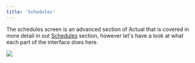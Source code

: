 ```yaml
---
title: 'Schedules'
---
```


The schedules screen is an advanced section of Actual that is covered in more detail in out [Schedules](/Budgeting/schedules) section, however let's have a look at what each part of the interface does here.

![](/img/schedules-1.png)
